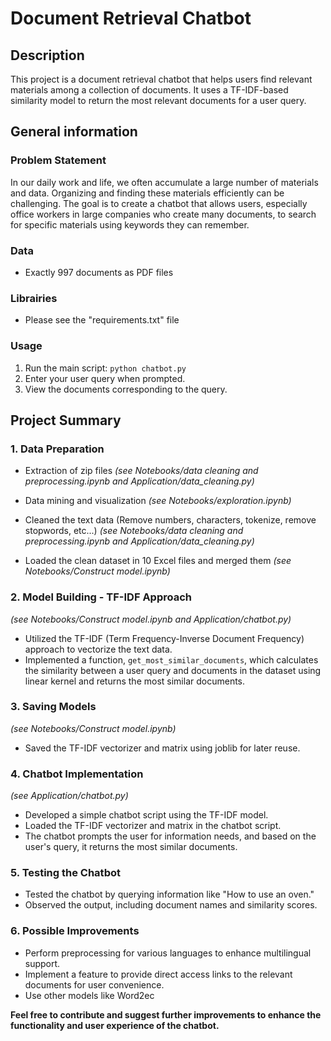# Document Retrieval Chatbot

## Description

This project is a document retrieval chatbot that helps users find relevant
materials among a collection of documents. It uses a TF-IDF-based similarity
model to return the most relevant documents for a user query.

## General information

### Problem Statement

In our daily work and life, we often accumulate a large number of materials and
data. Organizing and finding these materials efficiently can be challenging.
The goal is to create a chatbot that allows users, especially office workers in
large companies who create many documents, to search for specific materials
using keywords they can remember.

### Data

- Exactly 997 documents as PDF files

### Librairies

- Please see the "requirements.txt" file

### Usage

1. Run the main script: `python chatbot.py`
2. Enter your user query when prompted.
3. View the documents corresponding to the query.


## Project Summary

### 1. Data Preparation

- Extraction of zip files
*(see Notebooks/data cleaning and preprocessing.ipynb and Application/data_cleaning.py)*

- Data mining and visualization *(see Notebooks/exploration.ipynb)*

- Cleaned the text data (Remove numbers, characters, tokenize, remove stopwords, etc...)
*(see Notebooks/data cleaning and preprocessing.ipynb and Application/data_cleaning.py)*

- Loaded the clean dataset in 10 Excel files and merged them
*(see Notebooks/Construct model.ipynb)*


### 2. Model Building - TF-IDF Approach
*(see Notebooks/Construct model.ipynb and Application/chatbot.py)*

- Utilized the TF-IDF (Term Frequency-Inverse Document Frequency) approach to vectorize the text data.
- Implemented a function, `get_most_similar_documents`, which calculates the similarity between a user query and documents in the dataset using linear kernel and returns the most similar documents.

### 3. Saving Models
*(see Notebooks/Construct model.ipynb)*

- Saved the TF-IDF vectorizer and matrix using joblib for later reuse.

### 4. Chatbot Implementation
*(see Application/chatbot.py)*

- Developed a simple chatbot script using the TF-IDF model.
- Loaded the TF-IDF vectorizer and matrix in the chatbot script.
- The chatbot prompts the user for information needs, and based on the user's query, it returns the most similar documents.

### 5. Testing the Chatbot

- Tested the chatbot by querying information like "How to use an oven."
- Observed the output, including document names and similarity scores.

### 6. Possible Improvements

- Perform preprocessing for various languages to enhance multilingual support.
- Implement a feature to provide direct access links to the relevant documents for user convenience.
- Use other models like Word2ec



**Feel free to contribute and suggest further improvements to enhance the functionality and user experience of the chatbot.**
